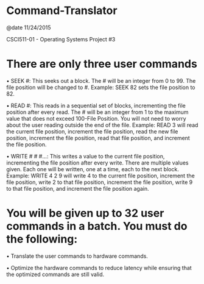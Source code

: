 # Command-Translator

@date 11/24/2015

CSCI511-01 - Operating Systems Project #3


# There are only three user commands

• SEEK #: This seeks out a block. The # will be an integer from 0 to 99. The file position will be changed
to #. Example: SEEK 82 sets the file position to 82.

• READ #: This reads in a sequential set of blocks, incrementing the file position after every read. The #
will be an integer from 1 to the maximum value that does not exceed 100-File Position. You will not
need to worry about the user reading outside the end of the file. Example: READ 3 will read the current
file position, increment the file position, read the new file position, increment the file position, read that
file position, and increment the file position.

• WRITE # # #...: This writes a value to the current file position, incrementing the file position after every
write. There are multiple values given. Each one will be written, one at a time, each to the next block.
Example: WRITE 4 2 9 will write 4 to the current file position, increment the file position, write 2 to
that file position, increment the file position, write 9 to that file position, and increment the file position
again.

# You will be given up to 32 user commands in a batch. You must do the following:

• Translate the user commands to hardware commands.

• Optimize the hardware commands to reduce latency while ensuring that the optimized commands are
still valid.
